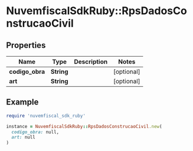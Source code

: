 # NuvemfiscalSdkRuby::RpsDadosConstrucaoCivil

## Properties

| Name | Type | Description | Notes |
| ---- | ---- | ----------- | ----- |
| **codigo_obra** | **String** |  | [optional] |
| **art** | **String** |  | [optional] |

## Example

```ruby
require 'nuvemfiscal_sdk_ruby'

instance = NuvemfiscalSdkRuby::RpsDadosConstrucaoCivil.new(
  codigo_obra: null,
  art: null
)
```

